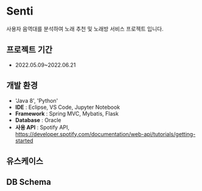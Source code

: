 # Senti
사용자 음역대를 분석하여 노래 추천 및 노래방 서비스 프로젝트 입니다.

## 프로젝트 기간
* 2022.05.09~2022.06.21

## 개발 환경
- 'Java 8', 'Python'
- **IDE** : Eclipse, VS Code, Jupyter Notebook
- **Framework** : Spring MVC, Mybatis, Flask
- **Database** : Oracle
- **사용 API** : Spotify API, https://developer.spotify.com/documentation/web-api/tutorials/getting-started

## 유스케이스 

## DB Schema
